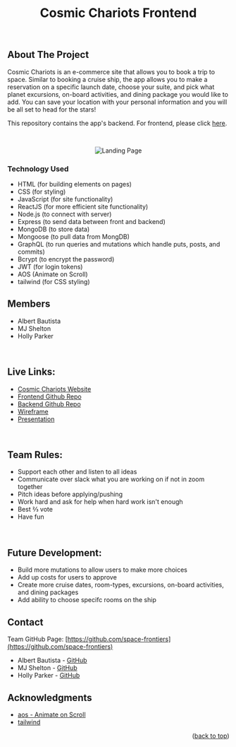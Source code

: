 <div align="center">

# Cosmic Chariots Frontend

</div>

<div id="top"></div>


<br />
<div align="center">
  

  
</div>

<!-- ABOUT THE PROJECT -->
## About The Project

Cosmic Chariots is an e-commerce site that allows you to book a trip to space. Similar to booking a cruise ship, the app allows you to make a reservation on a specific launch date, choose your suite, and pick what planet excursions, on-board activities, and dining package you would like to add. You can save your location with your personal information and you will be all set to head for the stars!

This repository contains the app's backend. For frontend, please click [here](https://github.com/space-frontiers/cosmic_chariots_frontend).

<br>

<div align="center">

![Landing Page](https://i.imgur.com/VN9uDm0.jpg)
    
</div>

### Technology Used

* HTML (for building elements on pages)
* CSS (for styling)
* JavaScript (for site functionality)
* ReactJS (for more efficient site functionality)
* Node.js (to connect with server)
* Express (to send data between front and backend)
* MongoDB (to store data)
* Mongoose (to pull data from MongDB)
* GraphQL (to run queries and mutations which handle puts, posts, and commits)
* Bcrypt (to encrypt the password)
* JWT (for login tokens) 
* AOS (Animate on Scroll)
* tailwind (for CSS styling)

<!-- BASIC PROJECT INFO -->

## Members

* Albert Bautista
* MJ Shelton
* Holly Parker


<br>

## Live Links: 
* [Cosmic Chariots Website](https://cosmic-chariots.herokuapp.com/)
* [Frontend Github Repo](https://github.com/space-frontiers/cosmic_chariots_frontend)
* [Backend Github Repo](https://github.com/space-frontiers/cosmic_chariots_backend)
* [Wireframe](https://whimsical.com/project-3-MtHszPZWp3vregnDn2rumE)
* [Presentation](https://docs.google.com/presentation/d/1x7QMq8phBRiloBIfTyjtQ4iJNmy2AyAgCHN39ZZZcfo/edit?usp=sharing)

<br>

## Team Rules:

  * Support each other and listen to all ideas
  * Communicate over slack what you are working on if not in zoom together
  * Pitch ideas before applying/pushing
  * Work hard and ask for help when hard work isn't enough
  * Best ⅔ vote
  * Have fun

<br>

<!-- FUTURE DEVELOPMENT AND CLOSING INFORMATION -->

## Future Development:

  * Build more mutations to allow users to make more choices
  * Add up costs for users to approve
  * Create more cruise dates, room-types, excursions, on-board activities, and dining packages
  * Add ability to choose specifc rooms on the ship

## Contact

Team GitHub Page: [https://github.com/space-frontiers](https://github.com/space-frontiers)

* Albert Bautista - [GitHub](https://github.com/devilarms83)
* MJ Shelton - [GitHub](https://github.com/mjshelton12)
* Holly Parker - [GitHub](https://github.com/hollygparker)

<!-- ACKNOWLEDGMENTS -->
## Acknowledgments

* [aos - Animate on Scroll](https://www.npmjs.com/package/aos)
* [tailwind](https://tailwindcss.com/)

<p align="right">(<a href="#top">back to top</a>)</p>

